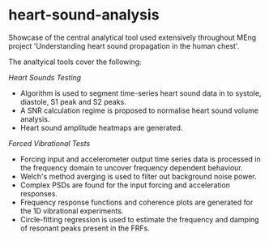 # heart-sound-analysis
Showcase of the central analytical tool used extensively throughout MEng project 'Understanding heart sound propagation in the human chest'.

The analtyical tools cover the following:

*Heart Sounds Testing*

- Algorithm is used to segment time-series heart sound data in to systole, diastole, S1 peak and S2 peaks.
- A SNR calculation regime is proposed to normalise heart sound volume analysis.
- Heart sound amplitude heatmaps are generated.

*Forced Vibrational Tests*

- Forcing input and accelerometer output time series data is processed in the frequency domain to uncover frequency dependent behaviour.
- Welch's method averging is used to filter out background noise power.
- Complex PSDs are found for the input forcing and acceleration responses.
- Frequency response functions and coherence plots are generated for the 1D vibrational experiments.
- Circle-fitting regression is used to estimate the frequency and damping of resonant peaks present in the FRFs.
